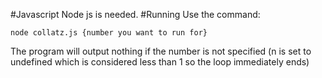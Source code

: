 #Javascript
Node js is needed.
#Running
Use the command:

`node collatz.js {number you want to run for}`

The program will output nothing if the number is not specified (n is set to undefined which is considered less than 1 so the loop immediately ends)
